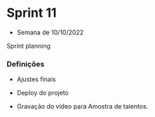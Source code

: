 # Sprint 11
 - Semana de 10/10/2022

Sprint planning

 ### Definições

 - Ajustes finais

- Deploy do projeto

- Gravação do vídeo para Amostra de talentos.